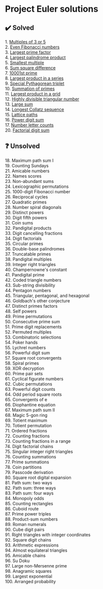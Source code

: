 # Project Euler solutions


## ✔️ Solved

1\. [Multiples of 3 or 5](multiples_of_3_or_5)\
2\. [Even Fibonacci numbers](even_fibonacci_numbers)\
3\. [Largest prime factor](largest_prime_factor)\
4\. [Largest palindrome product](largest_palindrome_product)\
5\. [Smallest multiple](smallest_multiple)\
6\. [Sum square difference](sum_square_difference)\
7\. [10001st prime](ten_thousand_and_first_prime)\
8\. [Largest product in a series](largest_product_in_a_series)\
9\. [Special Pythagorean triplet](special_pythagorean_triplet)\
10\. [Summation of primes](summation_of_primes)\
11\. [Largest product in a grid](largest_product_in_a_grid)\
12\. [Highly divisible triangular number](highly_divisible_triangular_number)\
13\. [Large sum](large_sum)\
14\. [Longest Collatz sequence](longest_collatz_sequence)\
15\. [Lattice paths](lattice_paths)\
16\. [Power digit sum](power_digit_sum)\
17\. [Number letter counts](number_letter_counts)\
20\. [Factorial digit sum](factorial_digit_sum)


## ❓ Unsolved

18\. Maximum path sum I\
19\. Counting Sundays\
21\. Amicable numbers\
22\. Names scores\
23\. Non-abundant sums\
24\. Lexicographic permutations\
25\. 1000-digit Fibonacci number\
26\. Reciprocal cycles\
27\. Quadratic primes\
28\. Number spiral diagonals\
29\. Distinct powers\
30\. Digit fifth powers\
31\. Coin sums\
32\. Pandigital products\
33\. Digit cancelling fractions\
34\. Digit factorials\
35\. Circular primes\
36\. Double-base palindromes\
37\. Truncatable primes\
38\. Pandigital multiples\
39\. Integer right triangles\
40\. Champernowne's constant\
41\. Pandigital prime\
42\. Coded triangle numbers\
43\. Sub-string divisibility\
44\. Pentagon numbers\
45\. Triangular, pentagonal, and hexagonal\
46\. Goldbach's other conjecture\
47\. Distinct primes factors\
48\. Self powers\
49\. Prime permutations\
50\. Consecutive prime sum\
51\. Prime digit replacements\
52\. Permuted multiples\
53\. Combinatoric selections\
54\. Poker hands\
55\. Lychrel numbers\
56\. Powerful digit sum\
57\. Square root convergents\
58\. Spiral primes\
59\. XOR decryption\
60\. Prime pair sets\
61\. Cyclical figurate numbers\
62\. Cubic permutations\
63\. Powerful digit counts\
64\. Odd period square roots\
65\. Convergents of e\
66\. Diophantine equation\
67\. Maximum path sum II\
68\. Magic 5-gon ring\
69\. Totient maximum\
70\. Totient permutation\
71\. Ordered fractions\
72\. Counting fractions\
73\. Counting fractions in a range\
74\. Digit factorial chains\
75\. Singular integer right triangles\
76\. Counting summations\
77\. Prime summations\
78\. Coin partitions\
79\. Passcode derivation\
80\. Square root digital expansion\
81\. Path sum: two ways\
82\. Path sum: three ways\
83\. Path sum: four ways\
84\. Monopoly odds\
85\. Counting rectangles\
86\. Cuboid route\
87\. Prime power triples\
88\. Product-sum numbers\
89\. Roman numerals\
90\. Cube digit pairs\
91\. Right triangles with integer coordinates\
92\. Square digit chains\
93\. Arithmetic expressions\
94\. Almost equilateral triangles\
95\. Amicable chains\
96\. Su Doku\
97\. Large non-Mersenne prime\
98\. Anagramic squares\
99\. Largest exponential\
100\. Arranged probability
